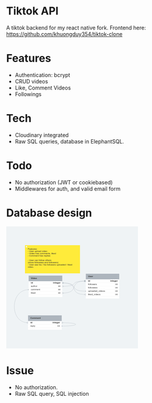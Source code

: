 # Tiktok API 
A tiktok backend for my react native fork.
Frontend here: https://github.com/khuongduy354/tiktok-clone
# Features 
- Authentication: bcrypt
- CRUD videos 
- Like, Comment Videos
- Followings
# Tech 
- Cloudinary integrated
- Raw SQL queries, database in ElephantSQL.
# Todo 
- No authorization (JWT or cookiebased) 
- Middlewares for auth, and valid email form 
# Database design 
![db_diagram](tiktok-db-diagram.png)
# Issue 
- No authorization. 
- Raw SQL query, SQL injection
